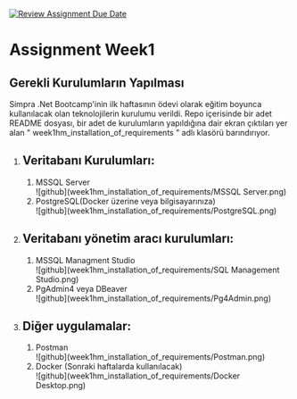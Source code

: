 [![Review Assignment Due Date](https://classroom.github.com/assets/deadline-readme-button-24ddc0f5d75046c5622901739e7c5dd533143b0c8e959d652212380cedb1ea36.svg)](https://classroom.github.com/a/A1ovU9rv)
# Assignment Week1
## Gerekli Kurulumların Yapılması 
Simpra .Net Bootcamp'inin ilk haftasının ödevi olarak eğitim boyunca kullanılacak olan teknolojilerin kurulumu verildi. Repo içerisinde bir adet README dosyası, bir adet de kurulumların yapıldığına dair ekran çıktıları yer alan " week1hm_installation_of_requirements " adlı klasörü barındırıyor.
<ol> 
<li><h2>Veritabanı Kurulumları:</h2></li>
<ol>
<li> MSSQL Server</li>
![github](week1hm_installation_of_requirements/MSSQL Server.png)
<li> PostgreSQL(Docker üzerine veya bilgisayarınıza) </li>
![github](week1hm_installation_of_requirements/PostgreSQL.png)
</ol>
<li><h2>Veritabanı yönetim aracı kurulumları:</h2></li>
<ol>
<li> MSSQL Managment Studio</li>
![github](week1hm_installation_of_requirements/SQL Management Studio.png)
<li> PgAdmin4 veya DBeaver </li>
![github](week1hm_installation_of_requirements/Pg4Admin.png)
</ol>
<li><h2>Diğer uygulamalar:</h2></li>
<ol>
<li> Postman</li>
![github](week1hm_installation_of_requirements/Postman.png)
<li> Docker (Sonraki haftalarda kullanılacak) </li>
![github](week1hm_installation_of_requirements/Docker Desktop.png)
</ol>


